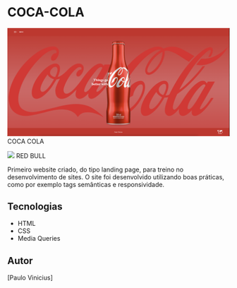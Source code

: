 
# COCA-COLA

![](./img/coca-cola-preview.png)
COCA COLA

![](./img/Captura%20de%20Tela%202025-03-14%20%C3%A0s%2016.38.31.png)
RED BULL

Primeiro website criado, do tipo landing page, para treino no desenvolvimento de sites.
O site foi desenvolvido utilizando boas práticas, como por exemplo tags semânticas e responsividade.

## Tecnologias
* HTML
* CSS
* Media Queries

## Autor
[Paulo Vinicius]